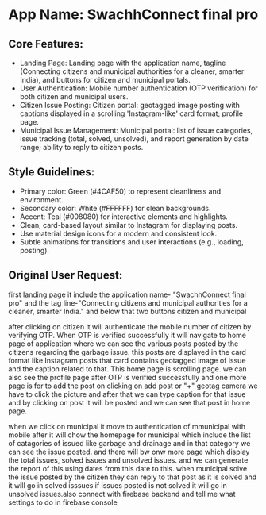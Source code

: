 # **App Name**: SwachhConnect final pro

## Core Features:

- Landing Page: Landing page with the application name, tagline (Connecting citizens and municipal authorities for a cleaner, smarter India), and buttons for citizen and municipal portals.
- User Authentication: Mobile number authentication (OTP verification) for both citizen and municipal users.
- Citizen Issue Posting: Citizen portal: geotagged image posting with captions displayed in a scrolling 'Instagram-like' card format; profile page.
- Municipal Issue Management: Municipal portal: list of issue categories, issue tracking (total, solved, unsolved), and report generation by date range; ability to reply to citizen posts.

## Style Guidelines:

- Primary color: Green (#4CAF50) to represent cleanliness and environment.
- Secondary color: White (#FFFFFF) for clean backgrounds.
- Accent: Teal (#008080) for interactive elements and highlights.
- Clean, card-based layout similar to Instagram for displaying posts.
- Use material design icons for a modern and consistent look.
- Subtle animations for transitions and user interactions (e.g., loading, posting).

## Original User Request:
first landing page it include the application name- "SwachhConnect final pro" and the tag line-"Connecting citizens and municipal authorities for a cleaner, smarter India." and below that two buttons citizen and municipal

after clicking on citizen it will authenticate the mobile number of citizen by verifying OTP. When OTP is verified successfully it will navigate to home page of application where we can see the various posts posted by the citizens regarding the garbage issue. this posts are displayed in the card format like Instagram posts that card contains geotagged image of issue and the caption related to that. This home page is scrolling page.
we can also see the profile page after OTP is verified successfully and one more page is for to add the post on clicking on add post or "+" geotag camera we have to click the picture and after that we can type caption for that issue and by clicking on post it will be posted and we can see that post in home page. 

when we click on municipal it move to authentication of mmunicipal with mobile after it will chow the homepage for municipal which include the list of catagories of issued like garbage and drainage and in that category we can see the issue posted. 
and there will bw onw more page which display the total issues, solved issues and unsolved issues. and we can generate the report of this using dates from this date  to this. when municipal solve the issue posted by the citizen they can reply to that post as it is solved and it will go in solved isssues if issues posted is not solved it will go in unsolved issues.also connect with firebase backend and tell me what settings to do in firebase console
  